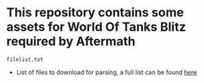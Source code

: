 # This repository contains some assets for World Of Tanks Blitz required by Aftermath

`filelist.txt`
- List of files to download for parsing, a full list can be found [here](https://steamdb.info/depot/444202/)